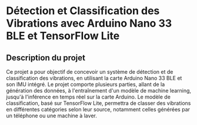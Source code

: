 # Détection et Classification des Vibrations avec Arduino Nano 33 BLE et TensorFlow Lite

## Description du projet
Ce projet a pour objectif de concevoir un système de détection et de classification des vibrations, en utilisant la carte Arduino Nano 33 BLE et son IMU intégré.
Le projet comporte plusieurs parties, allant de la génération des données, à l'entraînement d'un modèle de machine learning, jusqu'à l'inférence en temps réel sur la carte Arduino.
Le modèle de classification, basé sur TensorFlow Lite, permettra de classer des vibrations en différentes catégories selon leur source, notamment celles générées par un téléphone ou une machine à laver.

